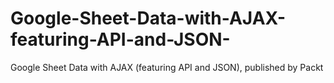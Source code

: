 # Google-Sheet-Data-with-AJAX-featuring-API-and-JSON-
Google Sheet Data with AJAX (featuring API and JSON), published by Packt

